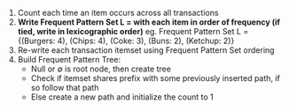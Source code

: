 1. Count each time an item occurs across all transactions
2.  **Write Frequent Pattern Set L = with each item in order of frequency (if tied, write in lexicographic order)**
eg. Frequent Pattern Set L = {(Burgers: 4), (Chips: 4), (Coke: 3), (Buns: 2), (Ketchup: 2)}
3. Re-write each transaction itemset using Frequent Pattern Set ordering
4. Build Frequent Pattern Tree:
	- Null or $\emptyset$ is root node, then create tree 
	- Check if itemset shares prefix with some previously inserted path, if so follow that path
	- Else create a new path and initialize the count to 1
